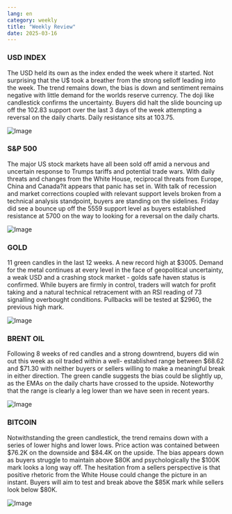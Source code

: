 ```yaml
---
lang: en
category: weekly
title: "Weekly Review"
date: 2025-03-16
---
```


### USD INDEX

The USD held its own as the index ended the week where it started. Not surprising that the U$ took a breather from the strong selloff leading into the week. The trend remains down, the bias is down and sentiment remains negative with little demand for the worlds reserve currency. The doji like candlestick confirms the uncertainty. Buyers did halt the slide bouncing up off the 102.83 support over the last 3 days of the week attempting a reversal on the daily charts. Daily resistance sits at 103.75. 

![Image](https://markleighedu.github.io/img/Mar-2025/16-Mar-2025/usdindex.jpg)

### S&P 500

The major US stock markets have all been sold off amid a nervous and uncertain response to Trumps tariffs and potential trade wars. With daily threats and changes from the White House, reciprocal threats from Europe, China and Canada?it appears that panic has set in. With talk of recession and market corrections coupled with relevant support levels broken from a technical analysis standpoint, buyers are standing on the sidelines. Friday did see a bounce up off the 5559 support level as buyers established resistance at 5700 on the way to looking for a reversal on the daily charts.  

![Image](https://markleighedu.github.io/img/Mar-2025/16-Mar-2025/sp500.jpg)

### GOLD

11 green candles in the last 12 weeks. A new record high at $3005. Demand for the metal continues at every level in the face of geopolitical uncertainty, a weak USD and a crashing stock market - golds safe haven status is confirmed. While buyers are firmly in control, traders will watch for profit taking and a natural technical retracement with an RSI reading of 73 signalling overbought conditions. Pullbacks will be tested at $2960, the previous high mark.

![Image](https://markleighedu.github.io/img/Mar-2025/16-Mar-2025/gold.jpg)

### BRENT OIL

Following 8 weeks of red candles and a strong downtrend, buyers did win out this week as oil traded within a well- established range between $68.62 and $71.30 with neither buyers or sellers willing to make a meaningful break in either direction. The green candle suggests the bias could be slightly up, as the EMAs on the daily charts have crossed to the upside. Noteworthy that the range is clearly a leg lower than we have seen in recent years.

![Image](https://markleighedu.github.io/img/Mar-2025/16-Mar-2025/brentoil.jpg)

### BITCOIN

Notwithstanding the green candlestick, the trend remains down with a series of lower highs and lower lows. Price action was contained between $76.2K on the downside and $84.4K on the upside. The bias appears down as buyers struggle to maintain above $80K and psychologically the $100K mark looks a long way off. The hesitation from a sellers perspective is that positive rhetoric from the White House could change the picture in an instant. Buyers will aim to test and break above the $85K mark while sellers look below $80K.  

![Image](https://markleighedu.github.io/img/Mar-2025/16-Mar-2025/bitcoin.jpg)

